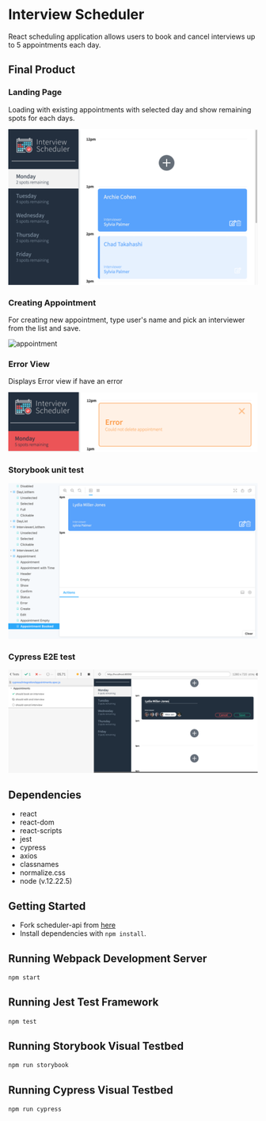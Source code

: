 # Interview Scheduler

React scheduling application allows users to book and cancel interviews up to 5 appointments each day.

## Final Product

### Landing Page

Loading with existing appointments with selected day and show remaining spots for each days.

![](https://github.com/Oaya/Schduler/blob/master/docs/opning.png?raw=true)

### Creating Appointment

For creating new appointment, type user's name and pick an interviewer from the list and save.

![appointment](https://user-images.githubusercontent.com/74119671/158742410-d91de1be-ea2e-400a-a6ed-ccaa9d7c685c.gif)

### Error View

Displays Error view if have an error

![](https://github.com/Oaya/Schduler/blob/master/docs/error.png?raw=true)

### Storybook unit test

![](https://github.com/Oaya/Schduler/blob/master/docs/storybook.png?raw=true)

### Cypress E2E test

![](https://github.com/Oaya/Schduler/blob/master/docs/cypress.png?raw=true)

## Dependencies

- react
- react-dom
- react-scripts
- jest
- cypress
- axios
- classnames
- normalize.css
- node (v.12.22.5)

## Getting Started

- Fork scheduler-api from [here](https://github.com/Oaya/scheduler-api)
- Install dependencies with `npm install`.

## Running Webpack Development Server

```sh
npm start
```

## Running Jest Test Framework

```sh
npm test
```

## Running Storybook Visual Testbed

```sh
npm run storybook
```

## Running Cypress Visual Testbed

```sh
npm run cypress
```
